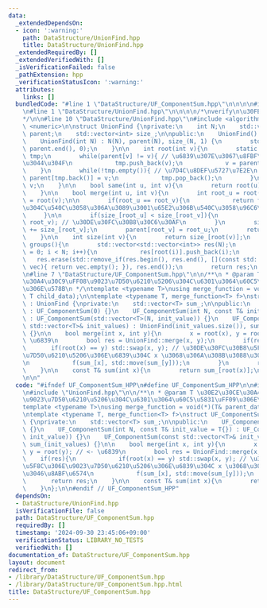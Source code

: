 ```yaml
---
data:
  _extendedDependsOn:
  - icon: ':warning:'
    path: DataStructure/UnionFind.hpp
    title: DataStructure/UnionFind.hpp
  _extendedRequiredBy: []
  _extendedVerifiedWith: []
  _isVerificationFailed: false
  _pathExtension: hpp
  _verificationStatusIcon: ':warning:'
  attributes:
    links: []
  bundledCode: "#line 1 \"DataStructure/UF_ComponentSum.hpp\"\n\n\n\n#include <vector>\n\
    \n#line 1 \"DataStructure/UnionFind.hpp\"\n\n\n\n/*\nverify\n\u30FBhttps://judge.yosupo.jp/problem/unionfind\n\
    */\n\n#line 10 \"DataStructure/UnionFind.hpp\"\n#include <algorithm>\n#include\
    \ <numeric>\n\nstruct UnionFind {\nprivate:\n    int N;\n    std::vector<int>\
    \ parent;\n    std::vector<int> size_;\n\npublic:\n    UnionFind() = default;\n\
    \    UnionFind(int N) : N(N), parent(N), size_(N, 1) {\n        std::iota(parent.begin(),\
    \ parent.end(), 0);\n    }\n\n    int root(int v){\n        static std::vector<int>\
    \ tmp;\n        while(parent[v] != v){ // \u6839\u307E\u3067\u8FBF\u3063\u3066\
    \u3044\u304F\n            tmp.push_back(v);\n            v = parent[v];\n    \
    \    }\n        while(!tmp.empty()){ // \u7D4C\u8DEF\u5727\u7E2E\n           \
    \ parent[tmp.back()] = v;\n            tmp.pop_back();\n        }\n        return\
    \ v;\n    }\n\n    bool same(int u, int v){\n        return root(u) == root(v);\n\
    \    }\n\n    bool merge(int u, int v){\n        int root_u = root(u), root_v\
    \ = root(v);\n\n        if(root_u == root_v){\n            return false; // \u6839\
    \u304C\u540C\u3058\u306A\u3089\u3001\u65E2\u306B\u540C\u3058\u96C6\u5408\n   \
    \     }\n\n        if(size_[root_u] < size_[root_v]){\n            std::swap(root_u,\
    \ root_v); // \u30DE\u30FC\u30B8\u30C6\u30AF\n        }\n        size_[root_u]\
    \ += size_[root_v];\n        parent[root_v] = root_u;\n        return true;\n\
    \    }\n\n    int size(int v){\n        return size_[root(v)];\n    }\n\n    std::vector<std::vector<int>>\
    \ groups(){\n        std::vector<std::vector<int>> res(N);\n        for(int i\
    \ = 0; i < N; i++){\n            res[root(i)].push_back(i);\n        }\n     \
    \   res.erase(std::remove_if(res.begin(), res.end(), [](const std::vector<int>&\
    \ vec){ return vec.empty(); }), res.end());\n        return res;\n    }\n};\n\n\
    \n#line 7 \"DataStructure/UF_ComponentSum.hpp\"\n\n/**\n * @param T \u30E2\u30CE\
    \u30A4\u30C9\uFF08\u9023\u7D50\u6210\u5206\u304C\u6301\u3064\u60C5\u5831\uFF09\
    \u306E\u578B\n */\ntemplate <typename T>\nusing merge_function = void(*)(T& parent_data,\
    \ T child_data);\n\ntemplate <typename T, merge_function<T> f>\nstruct UF_ComponentSum\
    \ : UnionFind {\nprivate:\n    std::vector<T> sum_;\n\npublic:\n    UF_ComponentSum()\
    \ : UF_ComponentSum(0) {}\n    UF_ComponentSum(int N, const T& init_value = T{})\
    \ : UF_ComponentSum(std::vector<T>(N, init_value)) {}\n    UF_ComponentSum(const\
    \ std::vector<T>& init_values) : UnionFind(init_values.size()), sum_(init_values)\
    \ {}\n\n    bool merge(int x, int y){\n        x = root(x), y = root(y); // <-\
    \ \u6839\n        bool res = UnionFind::merge(x, y);\n        if(res){\n     \
    \       if(root(x) == y) std::swap(x, y); // \u30DE\u30FC\u30B8\u5F8C\u306E\u9023\
    \u7D50\u6210\u5206\u306E\u6839\u304C x \u3068\u306A\u308B\u3088\u3046\u8ABF\u6574\
    \n            f(sum_[x], std::move(sum_[y]));\n        }\n        return res;\n\
    \    }\n\n    const T& sum(int x){\n        return sum_[root(x)];\n    }\n};\n\
    \n\n"
  code: "#ifndef UF_ComponentSum_HPP\n#define UF_ComponentSum_HPP\n\n#include <vector>\n\
    \n#include \"UnionFind.hpp\"\n\n/**\n * @param T \u30E2\u30CE\u30A4\u30C9\uFF08\
    \u9023\u7D50\u6210\u5206\u304C\u6301\u3064\u60C5\u5831\uFF09\u306E\u578B\n */\n\
    template <typename T>\nusing merge_function = void(*)(T& parent_data, T child_data);\n\
    \ntemplate <typename T, merge_function<T> f>\nstruct UF_ComponentSum : UnionFind\
    \ {\nprivate:\n    std::vector<T> sum_;\n\npublic:\n    UF_ComponentSum() : UF_ComponentSum(0)\
    \ {}\n    UF_ComponentSum(int N, const T& init_value = T{}) : UF_ComponentSum(std::vector<T>(N,\
    \ init_value)) {}\n    UF_ComponentSum(const std::vector<T>& init_values) : UnionFind(init_values.size()),\
    \ sum_(init_values) {}\n\n    bool merge(int x, int y){\n        x = root(x),\
    \ y = root(y); // <- \u6839\n        bool res = UnionFind::merge(x, y);\n    \
    \    if(res){\n            if(root(x) == y) std::swap(x, y); // \u30DE\u30FC\u30B8\
    \u5F8C\u306E\u9023\u7D50\u6210\u5206\u306E\u6839\u304C x \u3068\u306A\u308B\u3088\
    \u3046\u8ABF\u6574\n            f(sum_[x], std::move(sum_[y]));\n        }\n \
    \       return res;\n    }\n\n    const T& sum(int x){\n        return sum_[root(x)];\n\
    \    }\n};\n\n#endif // UF_ComponentSum_HPP"
  dependsOn:
  - DataStructure/UnionFind.hpp
  isVerificationFile: false
  path: DataStructure/UF_ComponentSum.hpp
  requiredBy: []
  timestamp: '2024-09-30 23:45:06+09:00'
  verificationStatus: LIBRARY_NO_TESTS
  verifiedWith: []
documentation_of: DataStructure/UF_ComponentSum.hpp
layout: document
redirect_from:
- /library/DataStructure/UF_ComponentSum.hpp
- /library/DataStructure/UF_ComponentSum.hpp.html
title: DataStructure/UF_ComponentSum.hpp
---
```

